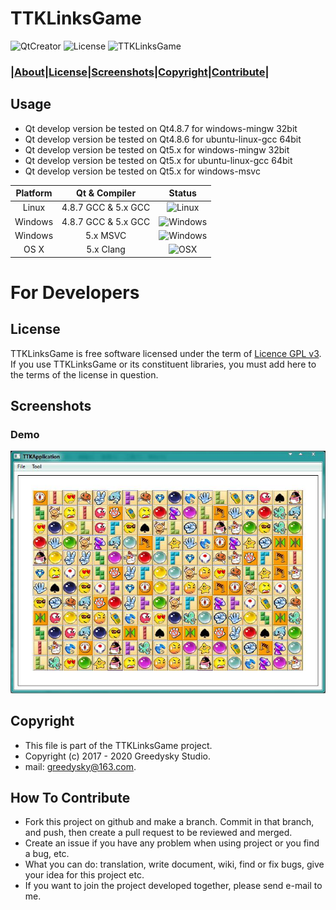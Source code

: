 # TTKLinksGame
![QtCreator](https://img.shields.io/badge/Coded%20with-QtCreator%20IDE-blue.svg?style=flat-square)
![License](https://img.shields.io/badge/license-GPL%20V3-yellowgreen.svg?style=flat-square)
![TTKLinksGame](https://img.shields.io/badge/Greedysky-TTKLinksGame-green.svg?style=flat-square)

### **|[About](https://github.com/TTKProject/TTKLinksGame#usage)|[License](https://github.com/TTKProject/TTKLinksGame#license)|[Screenshots](https://github.com/TTKProject/TTKLinksGame#screenshots)|[Copyright](https://github.com/TTKProject/TTKLinksGame#copyright)|[Contribute](https://github.com/TTKProject/TTKLinksGame#how-to-contribute)|**

Usage
----
 * Qt develop version be tested on Qt4.8.7 for windows-mingw 32bit
 * Qt develop version be tested on Qt4.8.6 for ubuntu-linux-gcc 64bit
 * Qt develop version be tested on Qt5.x for windows-mingw 32bit
 * Qt develop version be tested on Qt5.x for ubuntu-linux-gcc 64bit
 * Qt develop version be tested on Qt5.x for windows-msvc

 | Platform | Qt & Compiler       | Status                                                                                      |
| :---:    | :---:               | :---:                                                                                       |
| Linux    | 4.8.7 GCC & 5.x GCC    | ![Linux](https://img.shields.io/badge/build-passing-brightgreen.svg)                            |
| Windows  | 4.8.7 GCC & 5.x GCC       | ![Windows](https://img.shields.io/badge/build-passing-brightgreen.svg) |
| Windows  | 5.x MSVC       | ![Windows](https://img.shields.io/badge/build-passing-brightgreen.svg) |
| OS X     | 5.x Clang     | ![OSX](https://img.shields.io/badge/build-unknown-lightgrey.svg)                            |

# For Developers

License
---
TTKLinksGame is free software licensed under the term of [Licence GPL v3](https://github.com/TTKProject/TTKLinksGame/blob/master/LICENSE). If you use TTKLinksGame or its constituent libraries, you must add here to the terms of the license in question.

Screenshots
----
### Demo
![Demo](https://github.com/TTKProject/TTKLinksGame/blob/master/demo.jpg?raw=true)

Copyright
-------
 * This file is part of the TTKLinksGame project.
 * Copyright (c) 2017 - 2020 Greedysky Studio.
 * mail: greedysky@163.com.
 
How To Contribute
-------
 * Fork this project on github and make a branch. Commit in that branch, and push, then create a pull request to be reviewed and merged.
 * Create an issue if you have any problem when using project or you find a bug, etc.
 * What you can do: translation, write document, wiki, find or fix bugs, give your idea for this project etc.
 * If you want to join the project developed together, please send e-mail to me.
